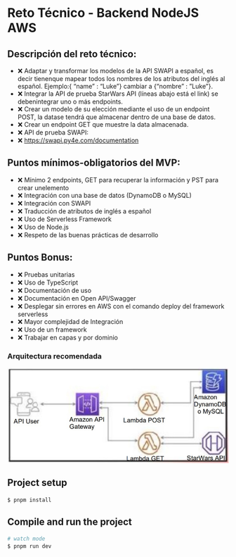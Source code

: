 # Reto Técnico - Backend NodeJS AWS

## Descripción del reto técnico:

- ❌ Adaptar y transformar los modelos de la API SWAPI a español, es decir tienenque mapear todos los nombres de los atributos del inglés al español. Ejemplo:{ “name” : “Luke”} cambiar a {“nombre” : ”Luke”}.
- ❌ Integrar la API de prueba StarWars API (líneas abajo está el link) se debenintegrar uno o más endpoints.
- ❌ Crear un modelo de su elección mediante el uso de un endpoint POST, la datase tendrá que almacenar dentro de una base de datos.
- ❌ Crear un endpoint GET que muestre la data almacenada.
- ❌ API de prueba SWAPI:
- ❌ https://swapi.py4e.com/documentation

## Puntos mínimos-obligatorios del MVP:

- ❌ Mínimo 2 endpoints, GET para recuperar la información y PST para crear unelemento
- ❌ Integración con una base de datos (DynamoDB o MySQL)
- ❌ Integración con SWAPI
- ❌ Traducción de atributos de inglés a español
- ❌ Uso de Serverless Framework
- ❌ Uso de Node.js
- ❌ Respeto de las buenas prácticas de desarrollo

## Puntos Bonus:

- ❌ Pruebas unitarias
- ❌ Uso de TypeScript
- ❌ Documentación de uso
- ❌ Documentación en Open API/Swagger
- ❌ Desplegar sin errores en AWS con el comando deploy del framework serverless
- ❌ Mayor complejidad de Integración
- ❌ Uso de un framework
- ❌ Trabajar en capas y por dominio

### Arquitectura recomendada

![Arquitectura recomendada](image.png)

## Project setup

```bash
$ pnpm install
```

## Compile and run the project

```bash
# watch mode
$ pnpm run dev
```
